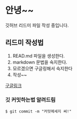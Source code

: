 # 안녕~~
깃허브 리드미 파일 작성 중입니다.






## 리드미 작성법
1. READ.md 파일을 생성한다.
2. markdown 문법을 숙지한다.
3. 모르겠으면 구글링해서 숙지한다
4. 작성~~

[구글링크](Https://www.google.com)

### 깃 커밋하는법 알려드림
```shell
$ git commit -m "커밋메세지 써!"
```
